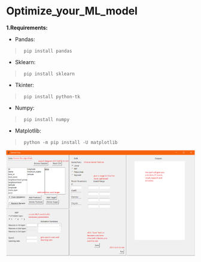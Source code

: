 # Optimize_your_ML_model

**1.Requirements:**
 - Pandas:	 
 > ```
>  pip install pandas
> ```
  
 - Sklearn:
 > ```
>  pip install sklearn
> ```

 - Tkinter:	 
 > ```
>  pip install python-tk  
> ```
  
 - Numpy:
 > ```
>  pip install numpy
> ```
  
 - Matplotlib:
 > ```
>  python -m pip install -U matplotlib
> ```


![How to apply](howToSee.png)
